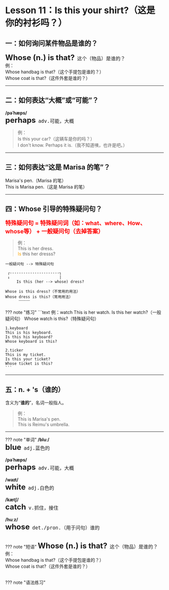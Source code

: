 # Lesson 11：Is this your shirt?（这是你的衬衫吗？）


## 一：如何询问某件物品是谁的？

<font size=5>**Whose (n.) is that?**</font>&nbsp;&nbsp;<font size=4>`这个（物品）是谁的？`</font><br>
例：<br>
Whose handbag is that?（这个手提包是谁的？）<br>
Whose coat is that?（这件外套是谁的？）<br>


---
## 二：如何表达“大概”或“可能”？

**/pəˈhæps/**<br>
<font size=5>**perhaps**</font>&nbsp;&nbsp;<font size=4>`adv.可能，大概`</font><br>

> 例：<br>
> Is this your car?（这辆车是你的吗？）<br>
> I don't know. Perhaps it is.（我不知道咦，也许是吧。）


---
## 三：如何表达“这是 Marisa 的笔”？

Marisa's pen.（Marisa 的笔）<br>
This is Marisa pen.（这是 Marisa 的笔）<br>

---
## 四：Whose 引导的特殊疑问句？

<font size=4 color=red>**特殊疑问句 = 特殊疑问词（如：what、where、How、whose等） + 一般疑问句（去掉答案）**</font>

> 例：<br>
> This is her dress.<br>
> <font color=orange>Is</font> this her dresss?<br>

```text
一般疑问句 --> 特殊疑问句

 ┌----------------------┐
 ↓                      |
     Is this (her --> whose) dress? 

Whose is this dress?（不常用的用法）
Whose dress is this?（常用用法）
      ﹋﹋﹋
```

??? note "练习"
    ```text
    例：watch
    This is her watch.
    Is this her watch?（一般疑问句）
    Whose watch is this?（特殊疑问句）

    1.keyboard
    This is his keyboard.
    Is this his keyboard?
    Whose keyboard is this?

    2.ticker
    This is my ticket.
    Is this your ticket?
    Whose ticket is this?
    ```


---
## 五：n. + 's（谁的）

含义为“**谁的**”，名词一般指人。<br>

> 例：<br>
> This is Marisa's pen.<br>
> This is Reimu's umbrella.<br>


---
??? note "单词"
    **/bluː/**<br>
    <font size=5>**blue**</font>&nbsp;&nbsp;<font size=4>`adj.蓝色的`</font><br>
    <br>
    **/pəˈhæps/**<br>
    <font size=5>**perhaps**</font>&nbsp;&nbsp;<font size=4>`adv.可能，大概`</font><br>
    <br>
    **/waɪt/**<br>
    <font size=5>**white**</font>&nbsp;&nbsp;<font size=4>`adj.白色的`</font><br>
    <br>
    **/kætʃ/**<br>
    <font size=5>**catch**</font>&nbsp;&nbsp;<font size=4>`v.抓住，接住`</font><br>
    <br>
    **/huːz/**<br>
    <font size=5>**whose**</font>&nbsp;&nbsp;<font size=4>`det./pron.（用于问句）谁的`</font><br>
    <br>


??? note "短语"
    <font size=5>**Whose (n.) is that?**</font>&nbsp;&nbsp;<font size=4>`这个（物品）是谁的？`</font><br>
    例：<br>
    Whose handbag is that?（这个手提包是谁的？）<br>
    Whose coat is that?（这件外套是谁的？）<br>
    <br>


??? note "语法练习"

